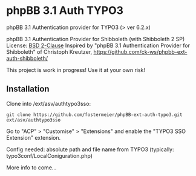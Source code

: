 # phpBB 3.1 Auth TYPO3

phpBB 3.1 Authentication provider for TYPO3 (> ver 6.2.x)

phpBB 3.1 Authentication Provider for Shibboleth (with Shibboleth 2 SP)
License: [BSD 2-Clause](LICENSE)
Inspired by "phpBB 3.1 Authentication Provider for Shibboleth" of Christoph Kreutzer, https://github.com/ck-ws/phpbb-ext-auth-shibboleth/

This project is work in progress! Use it at your own risk!

## Installation

Clone into /ext/asv/authtypo3sso:

    git clone https://github.com/fostermeier/phpBB-ext-auth-typo3.git ext/asv/authtypo3sso

Go to "ACP" > "Customise" > "Extensions" and enable the "TYPO3 SSO Extension" extension.

Config needed: absolute path and file name from TYPO3 (typically: typo3conf/LocalConiguration.php)

More info to come...
